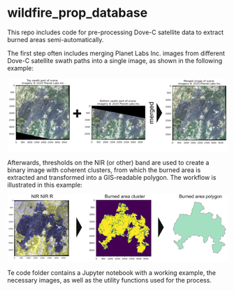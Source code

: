 # wildfire_prop_database
This repo includes code for pre-processing Dove-C satellite data to extract burned areas semi-automatically. 


The first step often includes merging Planet Labs Inc. images from different Dove-C satellite swath paths into a single image, as shown in the following example:

![Workflow of merging process](./imgs_readme/workflow_merge.png)

Afterwards, thresholds on the NIR (or other) band are used to create a binary image with coherent clusters, from which the burned area is extracted and transformed into a GIS-readable polygon. 
The workflow is illustrated in this example:

![Workflow of extracting the burned area](./imgs_readme/workflow_image_to_polygon.png)

Te code folder contains a Jupyter notebook with a working example, the necessary images, as well as the utility functions used for the process.
